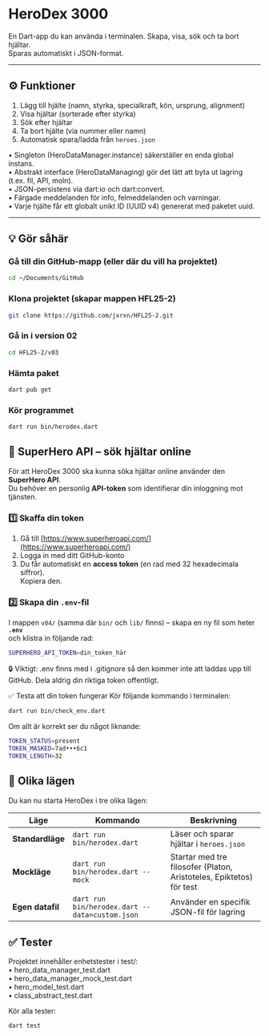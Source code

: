 # HeroDex 3000

En Dart-app du kan använda i terminalen. Skapa, visa, sök och ta bort hjältar.  
Sparas automatiskt i JSON-format.

---

## ⚙️ Funktioner
1. Lägg till hjälte (namn, styrka, specialkraft, kön, ursprung, alignment)
2. Visa hjältar (sorterade efter styrka)
3. Sök efter hjältar
4. Ta bort hjälte (via nummer eller namn)
5. Automatisk spara/ladda från `heroes.json`

  •	 Singleton (HeroDataManager.instance) säkerställer en enda global instans.  
  •	 Abstrakt interface (HeroDataManaging) gör det lätt att byta ut lagring (t.ex. fil, API, moln).  
  •  JSON-persistens via dart:io och dart:convert.  
  •	 Färgade meddelanden för info, felmeddelanden och varningar.  
  •	 Varje hjälte får ett globalt unikt ID (UUID v4) genererat med paketet uuid.  

---

## 💡 Gör såhär

### Gå till din GitHub-mapp (eller där du vill ha projektet)
```bash
cd ~/Documents/GitHub
```

### Klona projektet (skapar mappen HFL25-2)
```bash
git clone https://github.com/jxrxn/HFL25-2.git
```

### Gå in i version 02
```bash
cd HFL25-2/v03
```

### Hämta paket
```bash
dart pub get
```

### Kör programmet
```bash
dart run bin/herodex.dart
```


## 🔑 SuperHero API – sök hjältar online

För att HeroDex 3000 ska kunna söka hjältar online använder den **SuperHero API**.  
Du behöver en personlig **API-token** som identifierar din inloggning mot tjänsten.

### 1️⃣ Skaffa din token
1. Gå till [https://www.superheroapi.com/](https://www.superheroapi.com/)
2. Logga in med ditt GitHub-konto
3. Du får automatiskt en **access token** (en rad med 32 hexadecimala siffror).  
   Kopiera den.

### 2️⃣ Skapa din `.env`-fil
I mappen `v04/` (samma där `bin/` och `lib/` finns) – skapa en ny fil som heter **`.env`**  
och klistra in följande rad:

```bash
SUPERHERO_API_TOKEN=din_token_här
```
🔒 Viktigt: .env finns med i .gitignore så den kommer inte att laddas upp till GitHub.
Dela aldrig din riktiga token offentligt.

✅ Testa att din token fungerar
Kör följande kommando i terminalen:
```bash
dart run bin/check_env.dart
```
Om allt är korrekt ser du något liknande:
```bash
TOKEN_STATUS=present
TOKEN_MASKED=7ad•••6c1
TOKEN_LENGTH=32
```

## 🧪 Olika lägen

Du kan nu starta HeroDex i tre olika lägen:

| Läge | Kommando | Beskrivning |
|------|-----------|-------------|
| **Standardläge** | `dart run bin/herodex.dart` | Läser och sparar hjältar i `heroes.json` |
| **Mockläge** | `dart run bin/herodex.dart --mock` | Startar med tre filosofer (Platon, Aristoteles, Epiktetos) för test |
| **Egen datafil** | `dart run bin/herodex.dart --data=custom.json` | Använder en specifik JSON-fil för lagring |


##  ✅ Tester

Projektet innehåller enhetstester i test/:  
	•	hero_data_manager_test.dart  
	•	hero_data_manager_mock_test.dart  
	•	hero_model_test.dart  
	•	class_abstract_test.dart  

Kör alla tester:
```bash
dart test
```
